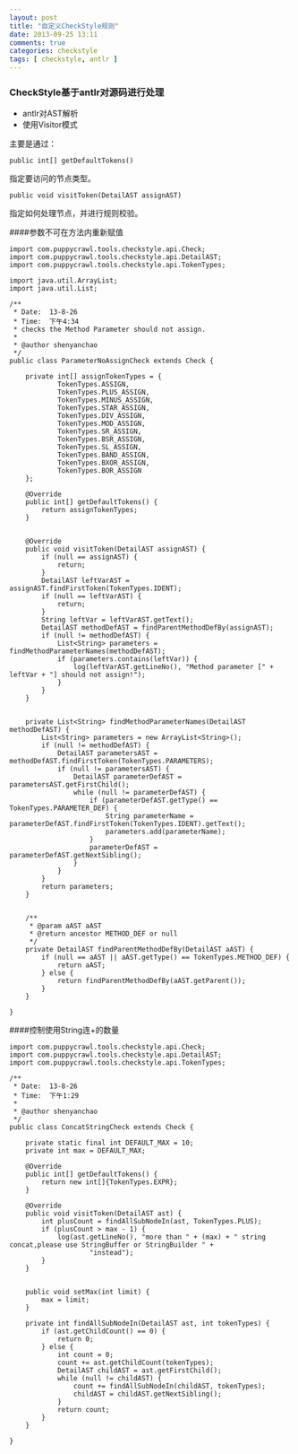 ```yaml
---
layout: post
title: "自定义CheckStyle规则"
date: 2013-09-25 13:11
comments: true
categories: checkstyle
tags: [ checkstyle, antlr ]
---
```

### CheckStyle基于antlr对源码进行处理

- antlr对AST解析
- 使用Visitor模式

主要是通过：

    public int[] getDefaultTokens()

指定要访问的节点类型。

    public void visitToken(DetailAST assignAST)

指定如何处理节点，并进行规则校验。

<!--more-->
####参数不可在方法内重新赋值

    import com.puppycrawl.tools.checkstyle.api.Check;
    import com.puppycrawl.tools.checkstyle.api.DetailAST;
    import com.puppycrawl.tools.checkstyle.api.TokenTypes;

    import java.util.ArrayList;
    import java.util.List;

    /**
     * Date:  13-8-26
     * Time:  下午4:34
     * checks the Method Parameter should not assign.
     *
     * @author shenyanchao
     */
    public class ParameterNoAssignCheck extends Check {

        private int[] assignTokenTypes = {
                TokenTypes.ASSIGN,
                TokenTypes.PLUS_ASSIGN,
                TokenTypes.MINUS_ASSIGN,
                TokenTypes.STAR_ASSIGN,
                TokenTypes.DIV_ASSIGN,
                TokenTypes.MOD_ASSIGN,
                TokenTypes.SR_ASSIGN,
                TokenTypes.BSR_ASSIGN,
                TokenTypes.SL_ASSIGN,
                TokenTypes.BAND_ASSIGN,
                TokenTypes.BXOR_ASSIGN,
                TokenTypes.BOR_ASSIGN
        };

        @Override
        public int[] getDefaultTokens() {
            return assignTokenTypes;
        }


        @Override
        public void visitToken(DetailAST assignAST) {
            if (null == assignAST) {
                return;
            }
            DetailAST leftVarAST = assignAST.findFirstToken(TokenTypes.IDENT);
            if (null == leftVarAST) {
                return;
            }
            String leftVar = leftVarAST.getText();
            DetailAST methodDefAST = findParentMethodDefBy(assignAST);
            if (null != methodDefAST) {
                List<String> parameters = findMethodParameterNames(methodDefAST);
                if (parameters.contains(leftVar)) {
                    log(leftVarAST.getLineNo(), "Method parameter [" + leftVar + "] should not assign!");
                }
            }
        }


        private List<String> findMethodParameterNames(DetailAST methodDefAST) {
            List<String> parameters = new ArrayList<String>();
            if (null != methodDefAST) {
                DetailAST parametersAST = methodDefAST.findFirstToken(TokenTypes.PARAMETERS);
                if (null != parametersAST) {
                    DetailAST parameterDefAST = parametersAST.getFirstChild();
                    while (null != parameterDefAST) {
                        if (parameterDefAST.getType() == TokenTypes.PARAMETER_DEF) {
                            String parameterName = parameterDefAST.findFirstToken(TokenTypes.IDENT).getText();
                            parameters.add(parameterName);
                        }
                        parameterDefAST = parameterDefAST.getNextSibling();
                    }
                }
            }
            return parameters;
        }


        /**
         * @param aAST aAST
         * @return ancestor METHOD_DEF or null
         */
        private DetailAST findParentMethodDefBy(DetailAST aAST) {
            if (null == aAST || aAST.getType() == TokenTypes.METHOD_DEF) {
                return aAST;
            } else {
                return findParentMethodDefBy(aAST.getParent());
            }
        }

    }

####控制使用String连+的数量


    import com.puppycrawl.tools.checkstyle.api.Check;
    import com.puppycrawl.tools.checkstyle.api.DetailAST;
    import com.puppycrawl.tools.checkstyle.api.TokenTypes;

    /**
     * Date:  13-8-26
     * Time:  下午1:29
     *
     * @author shenyanchao
     */
    public class ConcatStringCheck extends Check {

        private static final int DEFAULT_MAX = 10;
        private int max = DEFAULT_MAX;

        @Override
        public int[] getDefaultTokens() {
            return new int[]{TokenTypes.EXPR};
        }

        @Override
        public void visitToken(DetailAST ast) {
            int plusCount = findAllSubNodeIn(ast, TokenTypes.PLUS);
            if (plusCount > max - 1) {
                log(ast.getLineNo(), "more than " + (max) + " string concat,please use StringBuffer or StringBuilder " +
                        "instead");
            }
        }


        public void setMax(int limit) {
            max = limit;
        }

        private int findAllSubNodeIn(DetailAST ast, int tokenTypes) {
            if (ast.getChildCount() == 0) {
                return 0;
            } else {
                int count = 0;
                count += ast.getChildCount(tokenTypes);
                DetailAST childAST = ast.getFirstChild();
                while (null != childAST) {
                    count += findAllSubNodeIn(childAST, tokenTypes);
                    childAST = childAST.getNextSibling();
                }
                return count;
            }
        }

    }
